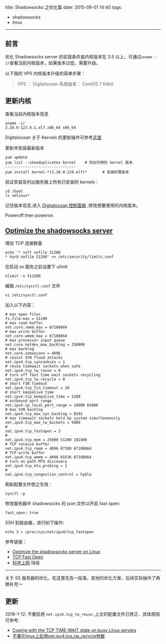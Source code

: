 title: Shadowsocks 之优化篇
date: 2015-08-01 14:40
tags:
- shadowsocks
- linux

---

前言
---------

优化 Shadowsocks server 的前提条件是内核版本在 3.5 以上，可通过`uname -ir`查看当前内核版本，如果版本过低，需要升级。

以下我的 VPS 内核版本升级的简单步骤：

>	VPS ： Digitalocean
>	系统版本： CentOS 7 64bit

<!--more-->

更新内核
----------

查看当前内核版本信息

```    
uname -ir
3.10.0-123.8.1.el7.x86_64 x86_64
```
Digitalocean 关于 Kernels 的更新操作可参考[这里](https://www.digitalocean.com/community/tutorials/how-to-update-a-digitalocean-server-s-kernel)

更新并安装最新版本

```
yum update
yum list --showduplicates kernel	# 列出可用的 kernel 版本
--------------------------------
yum install kernel-*(3.10.0-229.el7)*		# 安装所需版本
```

验证安装及列出服务器上所有已安装的 kernels：

```
cd /boot
ls vmlinuz*
```

记住版本信息,进入 [Digitalocean 控制面板](https://www.digitalocean.com/community/tutorials/how-to-update-a-digitalocean-server-s-kernel-using-the-control-panel#changing-the-kernel-in-the-digitalocean-control-panel) ,修改想要使用的内核版本。

Poweroff then poweron.

[Optimize the shadowsocks server](http://shadowsocks.org/en/config/advanced.html)
---------------------------------

增加 TCP 连接数量
	
```
echo '* soft nofile 51200
* hard nofile 51200' >> /etc/security/limits.conf
```
在启动 ss 服务之前设置下 ulimit

```
ulimit -n 511200
```

编辑 `/etc/sysctl.conf` 文件
	
```
vi /etc/sysctl.conf
```

加入以下内容：

```
# max open files
fs.file-max = 51200
# max read buffer
net.core.rmem_max = 67108864
# max write buffer
net.core.wmem_max = 67108864
# max processor input queue
net.core.netdev_max_backlog = 250000
# max backlog
net.core.somaxconn = 4096
# resist SYN flood attacks
net.ipv4.tcp_syncookies = 1
# reuse timewait sockets when safe
net.ipv4.tcp_tw_reuse = 0
# turn off fast time wait sockets recycling
net.ipv4.tcp_tw_recycle = 0
# short FIN timeout
net.ipv4.tcp_fin_timeout = 30
# short keepalive time
net.ipv4.tcp_keepalive_time = 1200
# outbound port range
net.ipv4.ip_local_port_range = 10000 65000
# max SYN backlog
net.ipv4.tcp_max_syn_backlog = 8192
# max timewait sockets held by system simultaneously
net.ipv4.tcp_max_tw_buckets = 5000
# 
net.ipv4.tcp_fastopen = 3
# 
net.ipv4.tcp_mem = 25600 51200 102400
# TCP receive buffer
net.ipv4.tcp_rmem = 4096 87380 67108864
# TCP write buffer
net.ipv4.tcp_wmem = 4096 65536 67108864
# turn on path MTU discovery
net.ipv4.tcp_mtu_probing = 1
#
net.ipv4.tcp_congestion_control = hybla
```

刷新配置文件使之生效： 
```
sysctl -p
```
修改服务器中 shadowsocks 的 json 文件以开启 fast open:

```
fast_open: true
```

SSH 到路由器，进行如下操作:
 
```
echo 3 > /proc/sys/net/ipv4/tcp_fastopen
```

参考链接：

+ [Optimize the shadowsocks server on Linux](https://shadowsocks.org/en/config/advanced.html)
+ [TCP Fast Open](https://github.com/shadowsocks/shadowsocks/wiki/TCP-Fast-Open)
+ [科学上网](http://wuchong.me/blog/2015/02/02/shadowsocks-install-and-optimize/)
待续
--------
 
关于 SS 服务器的优化，在这里先告一段落。其他的优化方案，后续实际操作了再做补充～


更新　
------

2016-1-12: 
不要启用 `net.ipv4.tcp_tw_reuse` ,上文的配置文件已修正．具体原因可参考:

+ [Coping with the TCP TIME-WAIT state on busy Linux servers](http://vincent.bernat.im/en/blog/2014-tcp-time-wait-state-linux.html)
+ [不要在linux上启用net.ipv4.tcp_tw_recycle参数](http://www.cnxct.com/coping-with-the-tcp-time_wait-state-on-busy-linux-servers-in-chinese-and-dont-enable-tcp_tw_recycle/)
